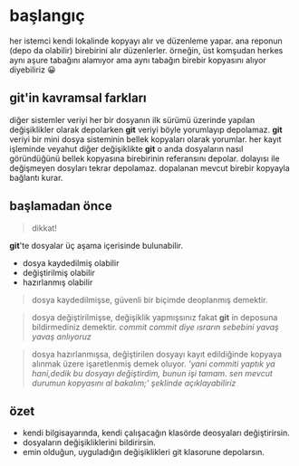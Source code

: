# başlangıç

her istemci kendi lokalinde kopyayı alır ve düzenleme yapar. ana reponun (depo da olabilir) birebirini alır düzenlerler. örneğin, üst komşudan herkes aynı aşure tabağını alamıyor ama aynı tabağın birebir kopyasını alıyor diyebiliriz 😀

## git'in kavramsal farkları

diğer sistemler veriyi her bir dosyanın ilk sürümü üzerinde yapılan değişiklikler olarak depolarken **git** veriyi böyle yorumlayıp depolamaz. **git** veriyi bir mini dosya sisteminin bellek kopyaları olarak yorumlar. her kayıt işleminde veyahut diğer değişiklikte **git** o anda dosyaların nasıl göründüğünü bellek kopyasına birebirinin referansını depolar. dolayısı ile değişmeyen dosyları tekrar depolamaz. dopalanan mevcut birebir kopyayla bağlantı kurar. 

## başlamadan önce

>dikkat!

**git**'te dosyalar üç aşama içerisinde bulunabilir. 
* dosya kaydedilmiş olabilir
* değiştirilmiş olabilir
* hazırlanmış olabilir

>dosya kaydedilmişse, güvenli bir biçimde deoplanmış demektir.

>dosya değiştirilmişse, değişiklik yapmışsınız fakat **git** in deposuna bildirmediniz demektir. _commit commit diye ısrarın sebebini yavaş yavaş anlıyoruz_

>dosya hazırlanmışsa, değiştirilen dosyayı kayıt edildiğinde kopyaya alınmak üzere işaretlenmiş demek oluyor. _'yani commiti yaptık ya hani,dedik bu dosyayı değiştirdim, bunun işi tamam. sen mevcut durumun kopyasını al bakalım;' şeklinde açıklayabiliriz_

## özet 

- kendi bilgisayarında, kendi çalışacağın klasörde deosyaları değiştirirsin.
- dosyaların değişikliklerini bildirirsin.
- emin olduğun, uyguladığın değişiklikleri git klasorune depolarsın. 

